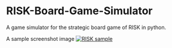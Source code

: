 # RISK-Board-Game-Simulator
A game simulator for the strategic board game of RISK in python.

A sample screenshot image
[
![RISK sample](https://user-images.githubusercontent.com/47074790/113744734-9934f900-9722-11eb-9057-b6439e17efbf.JPG)
](url)
